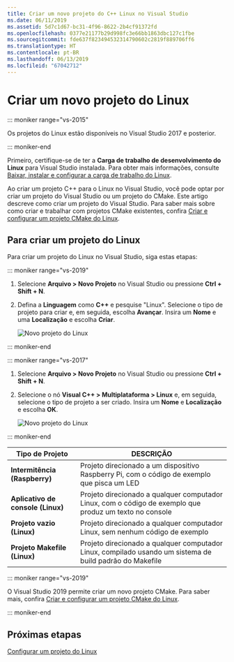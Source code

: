 ```yaml
---
title: Criar um novo projeto do C++ Linux no Visual Studio
ms.date: 06/11/2019
ms.assetid: 5d7c1d67-bc31-4f96-8622-2b4cf91372fd
ms.openlocfilehash: 0377e21177b29d998fc3e66bb1863dbc127c1fbe
ms.sourcegitcommit: fde637f823494532314790602c2819f889706ff6
ms.translationtype: HT
ms.contentlocale: pt-BR
ms.lasthandoff: 06/13/2019
ms.locfileid: "67042712"
---
```

# <a name="create-a-new-linux-project"></a>Criar um novo projeto do Linux

::: moniker range="vs-2015"

Os projetos do Linux estão disponíveis no Visual Studio 2017 e posterior.

::: moniker-end

Primeiro, certifique-se de ter a **Carga de trabalho de desenvolvimento do Linux** para Visual Studio instalada. Para obter mais informações, consulte [Baixar, instalar e configurar a carga de trabalho do Linux](download-install-and-setup-the-linux-development-workload.md).

Ao criar um projeto C++ para o Linux no Visual Studio, você pode optar por criar um projeto do Visual Studio ou um projeto do CMake. Este artigo descreve como criar um projeto do Visual Studio. Para saber mais sobre como criar e trabalhar com projetos CMake existentes, confira [Criar e configurar um projeto CMake do Linux](cmake-linux-project.md).

## <a name="to-create-a-new-linux-project"></a>Para criar um projeto do Linux

Para criar um projeto do Linux no Visual Studio, siga estas etapas:

::: moniker range="vs-2019"

1. Selecione **Arquivo > Novo Projeto** no Visual Studio ou pressione **Ctrl + Shift + N**.
1. Defina a **Linguagem** como **C++** e pesquise "Linux". Selecione o tipo de projeto para criar e, em seguida, escolha **Avançar**. Insira um **Nome** e uma **Localização** e escolha **Criar**.

   ![Novo projeto do Linux](media/newproject-vs2019.png)

::: moniker-end

::: moniker range="vs-2017"

1. Selecione **Arquivo > Novo Projeto** no Visual Studio ou pressione **Ctrl + Shift + N**.
1. Selecione o nó **Visual C++ > Multiplataforma > Linux** e, em seguida, selecione o tipo de projeto a ser criado. Insira um **Nome** e **Localização** e escolha **OK**.

   ![Novo projeto do Linux](media/newproject.png)

::: moniker-end

   | Tipo de Projeto | DESCRIÇÃO |
   | ------------ | --- |
   | **Intermitência (Raspberry)**           | Projeto direcionado a um dispositivo Raspberry Pi, com o código de exemplo que pisca um LED |
   | **Aplicativo de console (Linux)** | Projeto direcionado a qualquer computador Linux, com o código de exemplo que produz um texto no console |
   | **Projeto vazio (Linux)**       | Projeto direcionado a qualquer computador Linux, sem nenhum código de exemplo |
   | **Projeto Makefile (Linux)**    | Projeto direcionado a qualquer computador Linux, compilado usando um sistema de build padrão do Makefile |

   ::: moniker range="vs-2019"

   O Visual Studio 2019 permite criar um novo projeto CMake. Para saber mais, confira [Criar e configurar um projeto CMake do Linux](cmake-linux-project.md).
   
   ::: moniker-end

## <a name="next-steps"></a>Próximas etapas

[Configurar um projeto do Linux](configure-a-linux-project.md)
